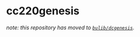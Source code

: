 # cc220genesis

_note: this repository has moved to [`bulib/dcgenesis`](https://github.com/bulib/dcgenesis)._
